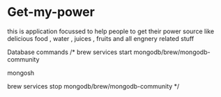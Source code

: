 # Get-my-power
this is application focussed to help people to get their power source like delicious food , water , juices , fruits and all engnery related stuff 



Database commands 
/*
brew services start mongodb/brew/mongodb-community

mongosh

brew services stop mongodb/brew/mongodb-community
*/

